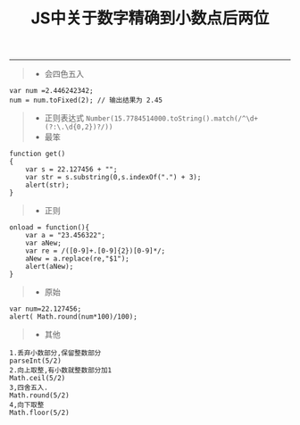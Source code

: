 ﻿---
title: 'JS中关于数字精确到小数点后两位'
---
---
<!--more-->
>* 会四色五入
```
var num =2.446242342;
num = num.toFixed(2); // 输出结果为 2.45
```
>* 正则表达式
```Number(15.7784514000.toString().match(/^\d+(?:\.\d{0,2})?/))```
>* 最笨
```
function get()
{
    var s = 22.127456 + "";
    var str = s.substring(0,s.indexOf(".") + 3);
    alert(str);
}
```
>* 正则
```
onload = function(){
    var a = "23.456322";
    var aNew;
    var re = /([0-9]+.[0-9]{2})[0-9]*/;
    aNew = a.replace(re,"$1");
    alert(aNew);
}
```
>* 原始
```
var num=22.127456;
alert( Math.round(num*100)/100);
```
>* 其他
```
1.丢弃小数部分,保留整数部分
parseInt(5/2)
2.向上取整,有小数就整数部分加1
Math.ceil(5/2)
3,四舍五入.
Math.round(5/2)
4,向下取整
Math.floor(5/2)
```




